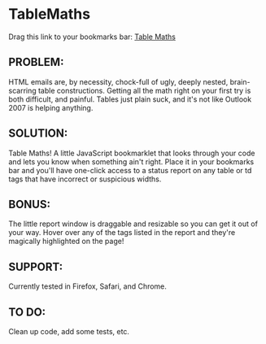 TableMaths
==========

Drag this link to your bookmarks bar: <a href="javascript:(function(){t=document.createElement('script');t.setAttribute('src','http://github.com/traction/TableMaths/raw/master/tablemaths.js');document.body.appendChild(t);})()">Table Maths</a>

PROBLEM:
--------
HTML emails are, by necessity, chock-full of ugly, deeply nested, brain-scarring table constructions. Getting all the math right on your first try is both difficult, and painful. Tables just plain suck, and it's not like Outlook 2007 is helping anything.

SOLUTION:
---------
Table Maths! A little JavaScript bookmarklet that looks through your code and lets you know when something ain't right. Place it in your bookmarks bar and you'll have one-click access to a status report on any table or td tags that have incorrect or suspicious widths.

BONUS:
------
The little report window is draggable and resizable so you can get it out of your way. Hover over any of the tags listed in the report and they're magically highlighted on the page!

SUPPORT:
--------
Currently tested in Firefox, Safari, and Chrome.

TO DO:
------
Clean up code, add some tests, etc.
